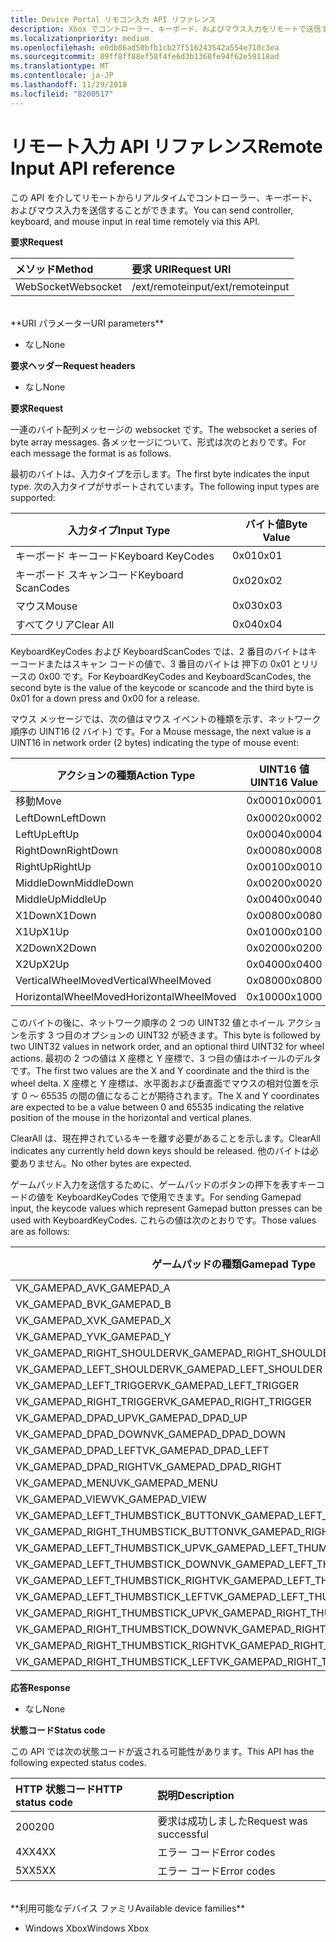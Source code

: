 ```yaml
---
title: Device Portal リモコン入力 API リファレンス
description: Xbox でコントローラー、キーボード、およびマウス入力をリモートで送信する方法について説明します。
ms.localizationpriority: medium
ms.openlocfilehash: e0db86ad50bfb1cb27f516243542a554e710c3ea
ms.sourcegitcommit: 89ff8ff88ef58f4fe6d3b1368fe94f62e59118ad
ms.translationtype: MT
ms.contentlocale: ja-JP
ms.lasthandoff: 11/29/2018
ms.locfileid: "8200517"
---
```

# <a name="remote-input-api-reference"></a><span data-ttu-id="dd9c9-103">リモート入力 API リファレンス</span><span class="sxs-lookup"><span data-stu-id="dd9c9-103">Remote Input API reference</span></span>   
<span data-ttu-id="dd9c9-104">この API を介してリモートからリアルタイムでコントローラー、キーボード、およびマウス入力を送信することができます。</span><span class="sxs-lookup"><span data-stu-id="dd9c9-104">You can send controller, keyboard, and mouse input in real time remotely via this API.</span></span>

**<span data-ttu-id="dd9c9-105">要求</span><span class="sxs-lookup"><span data-stu-id="dd9c9-105">Request</span></span>**

<span data-ttu-id="dd9c9-106">メソッド</span><span class="sxs-lookup"><span data-stu-id="dd9c9-106">Method</span></span>      | <span data-ttu-id="dd9c9-107">要求 URI</span><span class="sxs-lookup"><span data-stu-id="dd9c9-107">Request URI</span></span>
:------     | :-----
<span data-ttu-id="dd9c9-108">WebSocket</span><span class="sxs-lookup"><span data-stu-id="dd9c9-108">Websocket</span></span> | <span data-ttu-id="dd9c9-109">/ext/remoteinput</span><span class="sxs-lookup"><span data-stu-id="dd9c9-109">/ext/remoteinput</span></span>
<br />
**<span data-ttu-id="dd9c9-110">URI パラメーター</span><span class="sxs-lookup"><span data-stu-id="dd9c9-110">URI parameters</span></span>**

- <span data-ttu-id="dd9c9-111">なし</span><span class="sxs-lookup"><span data-stu-id="dd9c9-111">None</span></span>

**<span data-ttu-id="dd9c9-112">要求ヘッダー</span><span class="sxs-lookup"><span data-stu-id="dd9c9-112">Request headers</span></span>**

- <span data-ttu-id="dd9c9-113">なし</span><span class="sxs-lookup"><span data-stu-id="dd9c9-113">None</span></span>

**<span data-ttu-id="dd9c9-114">要求</span><span class="sxs-lookup"><span data-stu-id="dd9c9-114">Request</span></span>**

<span data-ttu-id="dd9c9-115">一連のバイト配列メッセージの websocket です。</span><span class="sxs-lookup"><span data-stu-id="dd9c9-115">The websocket a series of byte array messages.</span></span> <span data-ttu-id="dd9c9-116">各メッセージについて、形式は次のとおりです。</span><span class="sxs-lookup"><span data-stu-id="dd9c9-116">For each message the format is as follows.</span></span>

<span data-ttu-id="dd9c9-117">最初のバイトは、入力タイプを示します。</span><span class="sxs-lookup"><span data-stu-id="dd9c9-117">The first byte indicates the input type.</span></span> <span data-ttu-id="dd9c9-118">次の入力タイプがサポートされています。</span><span class="sxs-lookup"><span data-stu-id="dd9c9-118">The following input types are supported:</span></span>

| <span data-ttu-id="dd9c9-119">入力タイプ</span><span class="sxs-lookup"><span data-stu-id="dd9c9-119">Input Type</span></span>        | <span data-ttu-id="dd9c9-120">バイト値</span><span class="sxs-lookup"><span data-stu-id="dd9c9-120">Byte Value</span></span> |
|------------|-------------|
<span data-ttu-id="dd9c9-121">キーボード キーコード</span><span class="sxs-lookup"><span data-stu-id="dd9c9-121">Keyboard KeyCodes</span></span> | <span data-ttu-id="dd9c9-122">0x01</span><span class="sxs-lookup"><span data-stu-id="dd9c9-122">0x01</span></span>
<span data-ttu-id="dd9c9-123">キーボード スキャンコード</span><span class="sxs-lookup"><span data-stu-id="dd9c9-123">Keyboard ScanCodes</span></span> | <span data-ttu-id="dd9c9-124">0x02</span><span class="sxs-lookup"><span data-stu-id="dd9c9-124">0x02</span></span>
<span data-ttu-id="dd9c9-125">マウス</span><span class="sxs-lookup"><span data-stu-id="dd9c9-125">Mouse</span></span> | <span data-ttu-id="dd9c9-126">0x03</span><span class="sxs-lookup"><span data-stu-id="dd9c9-126">0x03</span></span>
<span data-ttu-id="dd9c9-127">すべてクリア</span><span class="sxs-lookup"><span data-stu-id="dd9c9-127">Clear All</span></span> | <span data-ttu-id="dd9c9-128">0x04</span><span class="sxs-lookup"><span data-stu-id="dd9c9-128">0x04</span></span>

<span data-ttu-id="dd9c9-129">KeyboardKeyCodes および KeyboardScanCodes では、2 番目のバイトはキーコードまたはスキャン コードの値で、3 番目のバイトは 押下の 0x01 とリリースの 0x00 です。</span><span class="sxs-lookup"><span data-stu-id="dd9c9-129">For KeyboardKeyCodes and KeyboardScanCodes, the second byte is the value of the keycode or scancode and the third byte is 0x01 for a down press and 0x00 for a release.</span></span>

<span data-ttu-id="dd9c9-130">マウス メッセージでは、次の値はマウス イベントの種類を示す、ネットワーク順序の UINT16 (2 バイト) です。</span><span class="sxs-lookup"><span data-stu-id="dd9c9-130">For a Mouse message, the next value is a UINT16 in network order (2 bytes) indicating the type of mouse event:</span></span>

| <span data-ttu-id="dd9c9-131">アクションの種類</span><span class="sxs-lookup"><span data-stu-id="dd9c9-131">Action Type</span></span>        | <span data-ttu-id="dd9c9-132">UINT16 値</span><span class="sxs-lookup"><span data-stu-id="dd9c9-132">UINT16 Value</span></span> |
|------------|-------------|
<span data-ttu-id="dd9c9-133">移動</span><span class="sxs-lookup"><span data-stu-id="dd9c9-133">Move</span></span> | <span data-ttu-id="dd9c9-134">0x0001</span><span class="sxs-lookup"><span data-stu-id="dd9c9-134">0x0001</span></span>
<span data-ttu-id="dd9c9-135">LeftDown</span><span class="sxs-lookup"><span data-stu-id="dd9c9-135">LeftDown</span></span> | <span data-ttu-id="dd9c9-136">0x0002</span><span class="sxs-lookup"><span data-stu-id="dd9c9-136">0x0002</span></span>
<span data-ttu-id="dd9c9-137">LeftUp</span><span class="sxs-lookup"><span data-stu-id="dd9c9-137">LeftUp</span></span> | <span data-ttu-id="dd9c9-138">0x0004</span><span class="sxs-lookup"><span data-stu-id="dd9c9-138">0x0004</span></span>
<span data-ttu-id="dd9c9-139">RightDown</span><span class="sxs-lookup"><span data-stu-id="dd9c9-139">RightDown</span></span> | <span data-ttu-id="dd9c9-140">0x0008</span><span class="sxs-lookup"><span data-stu-id="dd9c9-140">0x0008</span></span>
<span data-ttu-id="dd9c9-141">RightUp</span><span class="sxs-lookup"><span data-stu-id="dd9c9-141">RightUp</span></span> | <span data-ttu-id="dd9c9-142">0x0010</span><span class="sxs-lookup"><span data-stu-id="dd9c9-142">0x0010</span></span>
<span data-ttu-id="dd9c9-143">MiddleDown</span><span class="sxs-lookup"><span data-stu-id="dd9c9-143">MiddleDown</span></span> | <span data-ttu-id="dd9c9-144">0x0020</span><span class="sxs-lookup"><span data-stu-id="dd9c9-144">0x0020</span></span>
<span data-ttu-id="dd9c9-145">MiddleUp</span><span class="sxs-lookup"><span data-stu-id="dd9c9-145">MiddleUp</span></span> | <span data-ttu-id="dd9c9-146">0x0040</span><span class="sxs-lookup"><span data-stu-id="dd9c9-146">0x0040</span></span>
<span data-ttu-id="dd9c9-147">X1Down</span><span class="sxs-lookup"><span data-stu-id="dd9c9-147">X1Down</span></span> | <span data-ttu-id="dd9c9-148">0x0080</span><span class="sxs-lookup"><span data-stu-id="dd9c9-148">0x0080</span></span>
<span data-ttu-id="dd9c9-149">X1Up</span><span class="sxs-lookup"><span data-stu-id="dd9c9-149">X1Up</span></span> | <span data-ttu-id="dd9c9-150">0x0100</span><span class="sxs-lookup"><span data-stu-id="dd9c9-150">0x0100</span></span>
<span data-ttu-id="dd9c9-151">X2Down</span><span class="sxs-lookup"><span data-stu-id="dd9c9-151">X2Down</span></span> | <span data-ttu-id="dd9c9-152">0x0200</span><span class="sxs-lookup"><span data-stu-id="dd9c9-152">0x0200</span></span>
<span data-ttu-id="dd9c9-153">X2Up</span><span class="sxs-lookup"><span data-stu-id="dd9c9-153">X2Up</span></span> | <span data-ttu-id="dd9c9-154">0x0400</span><span class="sxs-lookup"><span data-stu-id="dd9c9-154">0x0400</span></span>
<span data-ttu-id="dd9c9-155">VerticalWheelMoved</span><span class="sxs-lookup"><span data-stu-id="dd9c9-155">VerticalWheelMoved</span></span> | <span data-ttu-id="dd9c9-156">0x0800</span><span class="sxs-lookup"><span data-stu-id="dd9c9-156">0x0800</span></span>
<span data-ttu-id="dd9c9-157">HorizontalWheelMoved</span><span class="sxs-lookup"><span data-stu-id="dd9c9-157">HorizontalWheelMoved</span></span> | <span data-ttu-id="dd9c9-158">0x1000</span><span class="sxs-lookup"><span data-stu-id="dd9c9-158">0x1000</span></span>

<span data-ttu-id="dd9c9-159">このバイトの後に、ネットワーク順序の 2 つの UINT32 値とホイール アクションを示す 3 つ目のオプションの UINT32 が続きます。</span><span class="sxs-lookup"><span data-stu-id="dd9c9-159">This byte is followed by two UINT32 values in network order, and an optional third UINT32 for wheel actions.</span></span> <span data-ttu-id="dd9c9-160">最初の 2 つの値は X 座標と Y 座標で、3 つ目の値はホイールのデルタです。</span><span class="sxs-lookup"><span data-stu-id="dd9c9-160">The first two values are the X and Y coordinate and the third is the wheel delta.</span></span> <span data-ttu-id="dd9c9-161">X 座標と Y 座標は、水平面および垂直面でマウスの相対位置を示す 0 ～ 65535 の間の値になることが期待されます。</span><span class="sxs-lookup"><span data-stu-id="dd9c9-161">The X and Y coordinates are expected to be a value between 0 and 65535 indicating the relative position of the mouse in the horizontal and vertical planes.</span></span>

<span data-ttu-id="dd9c9-162">ClearAll は、現在押されているキーを離す必要があることを示します。</span><span class="sxs-lookup"><span data-stu-id="dd9c9-162">ClearAll indicates any currently held down keys should be released.</span></span> <span data-ttu-id="dd9c9-163">他のバイトは必要ありません。</span><span class="sxs-lookup"><span data-stu-id="dd9c9-163">No other bytes are expected.</span></span>

<span data-ttu-id="dd9c9-164">ゲームパッド入力を送信するために、ゲームパッドのボタンの押下を表すキーコードの値を KeyboardKeyCodes で使用できます。</span><span class="sxs-lookup"><span data-stu-id="dd9c9-164">For sending Gamepad input, the keycode values which represent Gamepad button presses can be used with KeyboardKeyCodes.</span></span> <span data-ttu-id="dd9c9-165">これらの値は次のとおりです。</span><span class="sxs-lookup"><span data-stu-id="dd9c9-165">Those values are as follows:</span></span>

| <span data-ttu-id="dd9c9-166">ゲームパッドの種類</span><span class="sxs-lookup"><span data-stu-id="dd9c9-166">Gamepad Type</span></span>        | <span data-ttu-id="dd9c9-167">バイト値</span><span class="sxs-lookup"><span data-stu-id="dd9c9-167">Byte Value</span></span> |
|------------|-------------|
<span data-ttu-id="dd9c9-168">VK_GAMEPAD_A</span><span class="sxs-lookup"><span data-stu-id="dd9c9-168">VK_GAMEPAD_A</span></span>                       |  <span data-ttu-id="dd9c9-169">0xC3</span><span class="sxs-lookup"><span data-stu-id="dd9c9-169">0xC3</span></span>
<span data-ttu-id="dd9c9-170">VK_GAMEPAD_B</span><span class="sxs-lookup"><span data-stu-id="dd9c9-170">VK_GAMEPAD_B</span></span>                       |  <span data-ttu-id="dd9c9-171">0xC4</span><span class="sxs-lookup"><span data-stu-id="dd9c9-171">0xC4</span></span>
<span data-ttu-id="dd9c9-172">VK_GAMEPAD_X</span><span class="sxs-lookup"><span data-stu-id="dd9c9-172">VK_GAMEPAD_X</span></span>                       |  <span data-ttu-id="dd9c9-173">0xC5</span><span class="sxs-lookup"><span data-stu-id="dd9c9-173">0xC5</span></span>
<span data-ttu-id="dd9c9-174">VK_GAMEPAD_Y</span><span class="sxs-lookup"><span data-stu-id="dd9c9-174">VK_GAMEPAD_Y</span></span>                       |  <span data-ttu-id="dd9c9-175">0xC6</span><span class="sxs-lookup"><span data-stu-id="dd9c9-175">0xC6</span></span>
<span data-ttu-id="dd9c9-176">VK_GAMEPAD_RIGHT_SHOULDER</span><span class="sxs-lookup"><span data-stu-id="dd9c9-176">VK_GAMEPAD_RIGHT_SHOULDER</span></span>          |  <span data-ttu-id="dd9c9-177">0xC7</span><span class="sxs-lookup"><span data-stu-id="dd9c9-177">0xC7</span></span>
<span data-ttu-id="dd9c9-178">VK_GAMEPAD_LEFT_SHOULDER</span><span class="sxs-lookup"><span data-stu-id="dd9c9-178">VK_GAMEPAD_LEFT_SHOULDER</span></span>           |  <span data-ttu-id="dd9c9-179">0xC8</span><span class="sxs-lookup"><span data-stu-id="dd9c9-179">0xC8</span></span>
<span data-ttu-id="dd9c9-180">VK_GAMEPAD_LEFT_TRIGGER</span><span class="sxs-lookup"><span data-stu-id="dd9c9-180">VK_GAMEPAD_LEFT_TRIGGER</span></span>            |  <span data-ttu-id="dd9c9-181">0xC9</span><span class="sxs-lookup"><span data-stu-id="dd9c9-181">0xC9</span></span>
<span data-ttu-id="dd9c9-182">VK_GAMEPAD_RIGHT_TRIGGER</span><span class="sxs-lookup"><span data-stu-id="dd9c9-182">VK_GAMEPAD_RIGHT_TRIGGER</span></span>           |  <span data-ttu-id="dd9c9-183">0xCA</span><span class="sxs-lookup"><span data-stu-id="dd9c9-183">0xCA</span></span>
<span data-ttu-id="dd9c9-184">VK_GAMEPAD_DPAD_UP</span><span class="sxs-lookup"><span data-stu-id="dd9c9-184">VK_GAMEPAD_DPAD_UP</span></span>                 |  <span data-ttu-id="dd9c9-185">0xCB</span><span class="sxs-lookup"><span data-stu-id="dd9c9-185">0xCB</span></span>
<span data-ttu-id="dd9c9-186">VK_GAMEPAD_DPAD_DOWN</span><span class="sxs-lookup"><span data-stu-id="dd9c9-186">VK_GAMEPAD_DPAD_DOWN</span></span>               |  <span data-ttu-id="dd9c9-187">0xCC</span><span class="sxs-lookup"><span data-stu-id="dd9c9-187">0xCC</span></span>
<span data-ttu-id="dd9c9-188">VK_GAMEPAD_DPAD_LEFT</span><span class="sxs-lookup"><span data-stu-id="dd9c9-188">VK_GAMEPAD_DPAD_LEFT</span></span>               |  <span data-ttu-id="dd9c9-189">0xCD</span><span class="sxs-lookup"><span data-stu-id="dd9c9-189">0xCD</span></span>
<span data-ttu-id="dd9c9-190">VK_GAMEPAD_DPAD_RIGHT</span><span class="sxs-lookup"><span data-stu-id="dd9c9-190">VK_GAMEPAD_DPAD_RIGHT</span></span>              |  <span data-ttu-id="dd9c9-191">0xCE</span><span class="sxs-lookup"><span data-stu-id="dd9c9-191">0xCE</span></span>
<span data-ttu-id="dd9c9-192">VK_GAMEPAD_MENU</span><span class="sxs-lookup"><span data-stu-id="dd9c9-192">VK_GAMEPAD_MENU</span></span>                    |  <span data-ttu-id="dd9c9-193">0xCF</span><span class="sxs-lookup"><span data-stu-id="dd9c9-193">0xCF</span></span>
<span data-ttu-id="dd9c9-194">VK_GAMEPAD_VIEW</span><span class="sxs-lookup"><span data-stu-id="dd9c9-194">VK_GAMEPAD_VIEW</span></span>                    |  <span data-ttu-id="dd9c9-195">0xD0</span><span class="sxs-lookup"><span data-stu-id="dd9c9-195">0xD0</span></span>
<span data-ttu-id="dd9c9-196">VK_GAMEPAD_LEFT_THUMBSTICK_BUTTON</span><span class="sxs-lookup"><span data-stu-id="dd9c9-196">VK_GAMEPAD_LEFT_THUMBSTICK_BUTTON</span></span>  |  <span data-ttu-id="dd9c9-197">0xD1</span><span class="sxs-lookup"><span data-stu-id="dd9c9-197">0xD1</span></span>
<span data-ttu-id="dd9c9-198">VK_GAMEPAD_RIGHT_THUMBSTICK_BUTTON</span><span class="sxs-lookup"><span data-stu-id="dd9c9-198">VK_GAMEPAD_RIGHT_THUMBSTICK_BUTTON</span></span> |  <span data-ttu-id="dd9c9-199">0xD2</span><span class="sxs-lookup"><span data-stu-id="dd9c9-199">0xD2</span></span>
<span data-ttu-id="dd9c9-200">VK_GAMEPAD_LEFT_THUMBSTICK_UP</span><span class="sxs-lookup"><span data-stu-id="dd9c9-200">VK_GAMEPAD_LEFT_THUMBSTICK_UP</span></span>      |  <span data-ttu-id="dd9c9-201">0xD3</span><span class="sxs-lookup"><span data-stu-id="dd9c9-201">0xD3</span></span>
<span data-ttu-id="dd9c9-202">VK_GAMEPAD_LEFT_THUMBSTICK_DOWN</span><span class="sxs-lookup"><span data-stu-id="dd9c9-202">VK_GAMEPAD_LEFT_THUMBSTICK_DOWN</span></span>    |  <span data-ttu-id="dd9c9-203">0xD4</span><span class="sxs-lookup"><span data-stu-id="dd9c9-203">0xD4</span></span>
<span data-ttu-id="dd9c9-204">VK_GAMEPAD_LEFT_THUMBSTICK_RIGHT</span><span class="sxs-lookup"><span data-stu-id="dd9c9-204">VK_GAMEPAD_LEFT_THUMBSTICK_RIGHT</span></span>   |  <span data-ttu-id="dd9c9-205">0xD5</span><span class="sxs-lookup"><span data-stu-id="dd9c9-205">0xD5</span></span>
<span data-ttu-id="dd9c9-206">VK_GAMEPAD_LEFT_THUMBSTICK_LEFT</span><span class="sxs-lookup"><span data-stu-id="dd9c9-206">VK_GAMEPAD_LEFT_THUMBSTICK_LEFT</span></span>    |  <span data-ttu-id="dd9c9-207">0xD6</span><span class="sxs-lookup"><span data-stu-id="dd9c9-207">0xD6</span></span>
<span data-ttu-id="dd9c9-208">VK_GAMEPAD_RIGHT_THUMBSTICK_UP</span><span class="sxs-lookup"><span data-stu-id="dd9c9-208">VK_GAMEPAD_RIGHT_THUMBSTICK_UP</span></span>     |  <span data-ttu-id="dd9c9-209">0xD7</span><span class="sxs-lookup"><span data-stu-id="dd9c9-209">0xD7</span></span>
<span data-ttu-id="dd9c9-210">VK_GAMEPAD_RIGHT_THUMBSTICK_DOWN</span><span class="sxs-lookup"><span data-stu-id="dd9c9-210">VK_GAMEPAD_RIGHT_THUMBSTICK_DOWN</span></span>   |  <span data-ttu-id="dd9c9-211">0xD8</span><span class="sxs-lookup"><span data-stu-id="dd9c9-211">0xD8</span></span>
<span data-ttu-id="dd9c9-212">VK_GAMEPAD_RIGHT_THUMBSTICK_RIGHT</span><span class="sxs-lookup"><span data-stu-id="dd9c9-212">VK_GAMEPAD_RIGHT_THUMBSTICK_RIGHT</span></span>  |  <span data-ttu-id="dd9c9-213">0xD9</span><span class="sxs-lookup"><span data-stu-id="dd9c9-213">0xD9</span></span>
<span data-ttu-id="dd9c9-214">VK_GAMEPAD_RIGHT_THUMBSTICK_LEFT</span><span class="sxs-lookup"><span data-stu-id="dd9c9-214">VK_GAMEPAD_RIGHT_THUMBSTICK_LEFT</span></span>   |  <span data-ttu-id="dd9c9-215">0xDA</span><span class="sxs-lookup"><span data-stu-id="dd9c9-215">0xDA</span></span>


**<span data-ttu-id="dd9c9-216">応答</span><span class="sxs-lookup"><span data-stu-id="dd9c9-216">Response</span></span>**   

- <span data-ttu-id="dd9c9-217">なし</span><span class="sxs-lookup"><span data-stu-id="dd9c9-217">None</span></span>

**<span data-ttu-id="dd9c9-218">状態コード</span><span class="sxs-lookup"><span data-stu-id="dd9c9-218">Status code</span></span>**

<span data-ttu-id="dd9c9-219">この API では次の状態コードが返される可能性があります。</span><span class="sxs-lookup"><span data-stu-id="dd9c9-219">This API has the following expected status codes.</span></span>

<span data-ttu-id="dd9c9-220">HTTP 状態コード</span><span class="sxs-lookup"><span data-stu-id="dd9c9-220">HTTP status code</span></span>      | <span data-ttu-id="dd9c9-221">説明</span><span class="sxs-lookup"><span data-stu-id="dd9c9-221">Description</span></span>
:------     | :-----
<span data-ttu-id="dd9c9-222">200</span><span class="sxs-lookup"><span data-stu-id="dd9c9-222">200</span></span> | <span data-ttu-id="dd9c9-223">要求は成功しました</span><span class="sxs-lookup"><span data-stu-id="dd9c9-223">Request was successful</span></span>
<span data-ttu-id="dd9c9-224">4XX</span><span class="sxs-lookup"><span data-stu-id="dd9c9-224">4XX</span></span> | <span data-ttu-id="dd9c9-225">エラー コード</span><span class="sxs-lookup"><span data-stu-id="dd9c9-225">Error codes</span></span>
<span data-ttu-id="dd9c9-226">5XX</span><span class="sxs-lookup"><span data-stu-id="dd9c9-226">5XX</span></span> | <span data-ttu-id="dd9c9-227">エラー コード</span><span class="sxs-lookup"><span data-stu-id="dd9c9-227">Error codes</span></span>

<br />
**<span data-ttu-id="dd9c9-228">利用可能なデバイス ファミリ</span><span class="sxs-lookup"><span data-stu-id="dd9c9-228">Available device families</span></span>**

* <span data-ttu-id="dd9c9-229">Windows Xbox</span><span class="sxs-lookup"><span data-stu-id="dd9c9-229">Windows Xbox</span></span>
